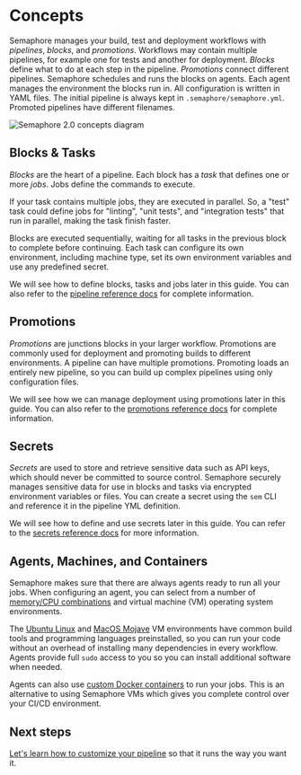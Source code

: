# Concepts

Semaphore manages your build, test and deployment workflows with _pipelines_,
_blocks_, and _promotions_. Workflows may contain multiple pipelines, for
example one for tests and another for deployment. _Blocks_ define what to do
at each step in the pipeline. _Promotions_ connect different pipelines.
Semaphore schedules and runs the blocks on agents. Each agent manages the
environment the blocks run in. All configuration is written in YAML files.
The initial pipeline is always kept in `.semaphore/semaphore.yml`. Promoted
pipelines have different filenames.

![Semaphore 2.0 concepts diagram](https://storage.googleapis.com/semaphore-public-assets/public/images/semaphoreci2-concepts.png)

## Blocks & Tasks

_Blocks_ are the heart of a pipeline. Each block has a _task_ that
defines one or more _jobs_. Jobs define the commands to execute.

If your task contains multiple jobs, they are executed in parallel.
So, a "test" task could define jobs for "linting", "unit tests", and
"integration tests" that run in parallel, making the task finish faster.

Blocks are executed sequentially, waiting for all tasks in the previous block
to complete before continuing. Each task can configure its own environment,
including machine type, set its own environment variables and use any
predefined secret.

We will see how to define blocks, tasks and jobs later in this guide. You can
also refer to the [pipeline reference docs](https://docs.semaphoreci.com/article/50-pipeline-yaml)
for complete information.

## Promotions

_Promotions_ are junctions blocks in your larger workflow. Promotions are
commonly used for deployment and promoting builds to different environments.
A pipeline can have multiple promotions. Promoting loads an entirely new
pipeline, so you can build up complex pipelines using only configuration files.

We will see how we can manage deployment using promotions later in this guide.
You can also refer to the [promotions reference docs](https://docs.semaphoreci.com/article/50-pipeline-yaml#promotions)
for complete information.

## Secrets

_Secrets_ are used to store and retrieve sensitive data such as API keys,
which should never be committed to source control. Semaphore securely manages
sensitive data for use in blocks and tasks via encrypted environment variables
or files. You can create a secret using the `sem` CLI and reference it in
the pipeline YML definition.

We will see how to define and use secrets later in this guide. You can refer
to the [secrets reference docs](https://docs.semaphoreci.com/article/51-secrets-yaml-reference)
for more information.

## Agents, Machines, and Containers

Semaphore makes sure that there are always agents ready to run all your jobs.
When configuring an agent, you can select from a number of [memory/CPU
combinations][machine-types] and virtual machine (VM) operating system
environments.

The [Ubuntu Linux][ubuntu] and [MacOS Mojave][macos] VM environments have
common build tools and programming languages preinstalled, so you can
run your code without an overhead of installing many dependencies in
every workflow. Agents provide full `sudo` access to you so you can install
additional software when needed.

Agents can also use [custom Docker containers][docker-containers] to run your
jobs. This is an alternative to using Semaphore VMs which gives you complete
control over your CI/CD environment.

## Next steps

[Let's learn how to customize your pipeline][next] so that it runs the way
you want it.

[next]: https://docs.semaphoreci.com/article/64-customizing-your-pipeline
[machine-types]: https://docs.semaphoreci.com/article/20-machine-types
[ubuntu]: https://docs.semaphoreci.com/article/32-ubuntu-1804-image
[macos]: https://docs.semaphoreci.com/article/162-macos-mojave-xcode-11-image
[docker-containers]: https://docs.semaphoreci.com/article/127-custom-ci-cd-environment-with-docker
